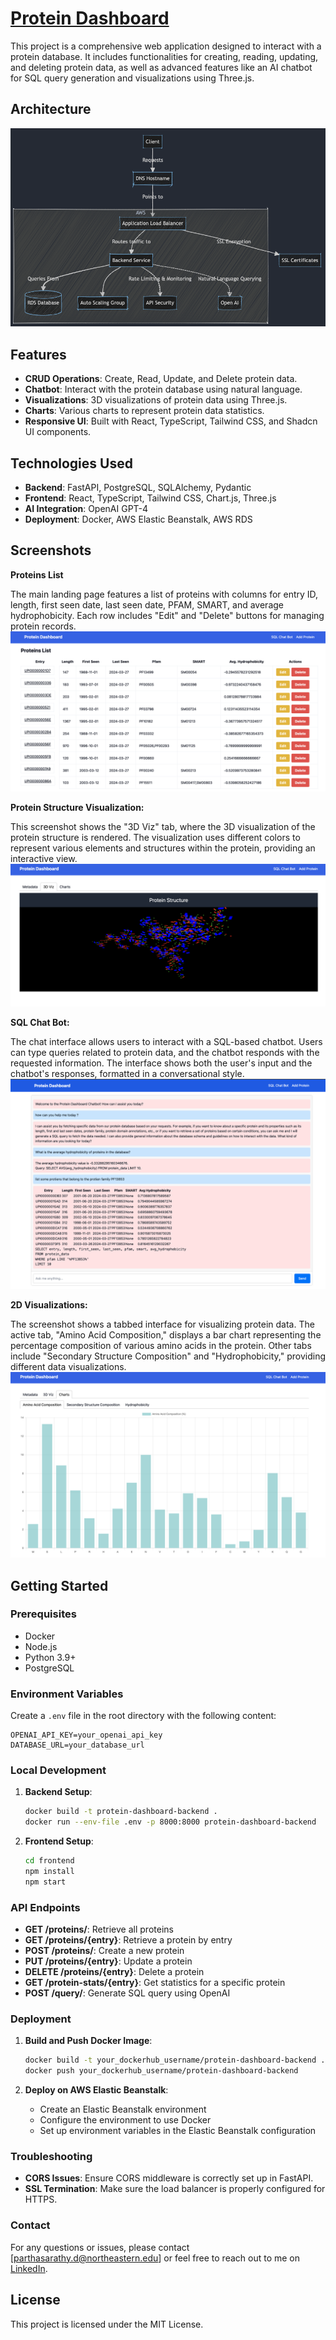 # [Protein Dashboard](https://protein-dashboard-unlock-8dyrz39.gamma.site/)

This project is a comprehensive web application designed to interact with a protein database. It includes functionalities for creating, reading, updating, and deleting protein data, as well as advanced features like an AI chatbot for SQL query generation and visualizations using Three.js.

## Architecture

![Sample Architecture](./images/SampleArchitecture.png)

## Features

- **CRUD Operations**: Create, Read, Update, and Delete protein data.
- **Chatbot**: Interact with the protein database using natural language.
- **Visualizations**: 3D visualizations of protein data using Three.js.
- **Charts**: Various charts to represent protein data statistics.
- **Responsive UI**: Built with React, TypeScript, Tailwind CSS, and Shadcn UI components.

## Technologies Used

- **Backend**: FastAPI, PostgreSQL, SQLAlchemy, Pydantic
- **Frontend**: React, TypeScript, Tailwind CSS,  Chart.js, Three.js
- **AI Integration**: OpenAI GPT-4
- **Deployment**: Docker, AWS Elastic Beanstalk, AWS RDS

## Screenshots

**Proteins List**

The main landing page features a list of proteins with columns for entry ID, length, first seen date, last seen date, PFAM, SMART, and average hydrophobicity. Each row includes "Edit" and "Delete" buttons for managing protein records.
![Proteins List](./images/landingPage.png)

**Protein Structure Visualization:**

This screenshot shows the "3D Viz" tab, where the 3D visualization of the protein structure is rendered. The visualization uses different colors to represent various elements and structures within the protein, providing an interactive view.
![StructureViz](./images/proteinStructureViz.png)

**SQL Chat Bot:**

The chat interface allows users to interact with a SQL-based chatbot. Users can type queries related to protein data, and the chatbot responds with the requested information. The interface shows both the user's input and the chatbot's responses, formatted in a conversational style.
![AIChatBot](/images/SQLChatBot.png)

**2D Visualizations:**

The screenshot shows a tabbed interface for visualizing protein data. The active tab, "Amino Acid Composition," displays a bar chart representing the percentage composition of various amino acids in the protein. Other tabs include "Secondary Structure Composition" and "Hydrophobicity," providing different data visualizations.
![2D Visualizations](images/2dVisualizations.png)



## Getting Started

### Prerequisites

- Docker
- Node.js
- Python 3.9+
- PostgreSQL

### Environment Variables

Create a `.env` file in the root directory with the following content:

```env
OPENAI_API_KEY=your_openai_api_key
DATABASE_URL=your_database_url
```

### Local Development

1. **Backend Setup**:

    ```sh
    docker build -t protein-dashboard-backend .
    docker run --env-file .env -p 8000:8000 protein-dashboard-backend
    ```

2. **Frontend Setup**:

    ```sh
    cd frontend
    npm install
    npm start
    ```

### API Endpoints

- **GET /proteins/**: Retrieve all proteins
- **GET /proteins/{entry}**: Retrieve a protein by entry
- **POST /proteins/**: Create a new protein
- **PUT /proteins/{entry}**: Update a protein
- **DELETE /proteins/{entry}**: Delete a protein
- **GET /protein-stats/{entry}**: Get statistics for a specific protein
- **POST /query/**: Generate SQL query using OpenAI

### Deployment

1. **Build and Push Docker Image**:

    ```sh
    docker build -t your_dockerhub_username/protein-dashboard-backend .
    docker push your_dockerhub_username/protein-dashboard-backend
    ```

2. **Deploy on AWS Elastic Beanstalk**:

    - Create an Elastic Beanstalk environment
    - Configure the environment to use Docker
    - Set up environment variables in the Elastic Beanstalk configuration

### Troubleshooting

- **CORS Issues**: Ensure CORS middleware is correctly set up in FastAPI.
- **SSL Termination**: Make sure the load balancer is properly configured for HTTPS.

### Contact

For any questions or issues, please contact [parthasarathy.d@northeastern.edu] or feel free to reach out to me on [LinkedIn](https://www.linkedin.com/in/parthadhruv/).

## License
This project is licensed under the MIT License.
